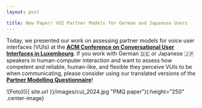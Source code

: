 ```yaml
---
layout: post

title: New Paper! VUI Partner Models for German and Japanese Users
---
```


Today, we presented our work on assessing partner models for voice user interfaces (VUIs) at the <a href="https://cui.acm.org/2024/" target="_blank" rel="noopener"><strong>ACM Conference
on Conversational User Interfaces in Luxembourg</strong></a>. If you work with German &#127465;&#127466; or Japanese &#127471;&#127477; speakers in human-computer interaction and want to assess how competent and reliable, human-like, and flexible they perceive VUIs to be when communicating, please consider using our translated versions of the <a href="https://dl.acm.org/doi/10.1145/3640794.3665537" target="_blank" rel="noopener"><strong>Partner Modelling Questionnaire</strong></a>!  

![Foto]({{ site.url }}/images/cui_2024.jpg "PMQ paper"){:height="250" .center-image}
